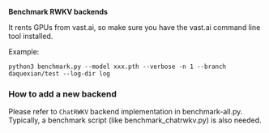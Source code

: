**Benchmark RWKV backends**

It rents GPUs from vast.ai, so make sure you have the vast.ai command line tool installed.

Example:

```
python3 benchmark.py --model xxx.pth --verbose -n 1 --branch daquexian/test --log-dir log
```

### How to add a new backend

Please refer to `ChatRWKV` backend implementation in benchmark-all.py. Typically, a benchmark script (like benchmark_chatrwkv.py) is also needed.
